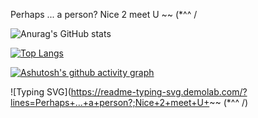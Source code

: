 Perhaps ... a person?
Nice 2 meet U ~~ (*^^ /
<!---
CookieFNP/CookieFNP is a ✨ special ✨ repository because its `README.md` (this file) appears on your GitHub profile.
You can click the Preview link to take a look at your changes.
--->

![Anurag's GitHub stats](https://github-readme-stats.vercel.app/api?username=CookieFNP&show_icons=true&bg_color=00000000)

[![Top Langs](https://github-readme-stats.vercel.app/api/top-langs/?username=CookieFNP)](https://github.com/anuraghazra/github-readme-stats)

[![Ashutosh's github activity graph](https://github-readme-activity-graph.vercel.app/graph?username=CookieFNP&bg_color=fffff0&color=708090&line=24292e&point=24292e&area=true&hide_border=true)](https://github.com/ashutosh00710/github-readme-activity-graph)




![Typing SVG](https://readme-typing-svg.demolab.com/?lines=Perhaps+...+a+person?;Nice+2+meet+U+~~ (*^^ /)
